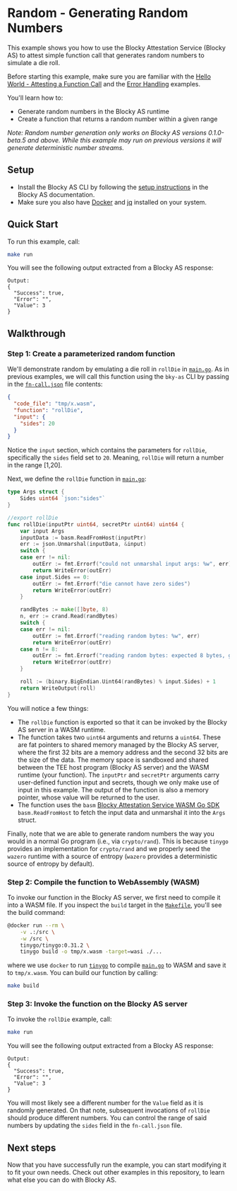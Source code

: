 # Random - Generating Random Numbers

This example shows you how to use the Blocky Attestation Service (Blocky AS) to
attest simple function call that generates random numbers to simulate a die roll.

Before starting this example, make sure you are familiar with the
[Hello World - Attesting a Function Call](../hello_world_attest_fn_call/README.md)
and the
[Error Handling](../error_handling/README.md)
examples.

You'll learn how to:

- Generate random numbers in the Blocky AS runtime
- Create a function that returns a random number within a given range

*Note: Random number generation only works on Blocky AS versions 0.1.0-beta.5
and above. While this example may run on previous versions it will generate
deterministic number streams.*

## Setup

- Install the Blocky AS CLI by following the
  [setup instructions](https://blocky-docs.redocly.app/attestation-service/setup)
  in the Blocky AS documentation.
- Make sure you also have
  [Docker](https://www.docker.com/) and [jq](https://jqlang.org/) installed on
  your system.

## Quick Start

To run this example, call:

```bash
make run
```

You will see the following output extracted from a Blocky AS response:

```
Output:
{
  "Success": true,
  "Error": "",
  "Value": 3
}
```

## Walkthrough

### Step 1: Create a parameterized random function

We'll demonstrate random by emulating a die roll in `rollDie` in
[`main.go`](./main.go). As in previous examples, we will call this function
using the `bky-as` CLI by passing in the
[`fn-call.json`](./fn-call.json) file contents:

```json
{
  "code_file": "tmp/x.wasm",
  "function": "rollDie",
  "input": {
    "sides": 20
  }
}
```

Notice the `input` section, which contains the parameters for `rollDie`,
specifically the `sides` field set to `20`. Meaning, `rollDie` will return
a number in the range [1,20].

Next, we define the `rollDie` function in [`main.go`](./main.go):

```go
type Args struct {
    Sides uint64 `json:"sides"`
}

//export rollDie
func rollDie(inputPtr uint64, secretPtr uint64) uint64 {
    var input Args
    inputData := basm.ReadFromHost(inputPtr)
    err := json.Unmarshal(inputData, &input)
    switch {
    case err != nil:
        outErr := fmt.Errorf("could not unmarshal input args: %w", err)
        return WriteError(outErr)
    case input.Sides == 0:
        outErr := fmt.Errorf("die cannot have zero sides")
        return WriteError(outErr)
    }

    randBytes := make([]byte, 8)
    n, err := crand.Read(randBytes)
    switch {
    case err != nil:
        outErr := fmt.Errorf("reading random bytes: %w", err)
        return WriteError(outErr)
    case n != 8:
        outErr := fmt.Errorf("reading random bytes: expected 8 bytes, got %d", n)
        return WriteError(outErr)
    }

    roll := (binary.BigEndian.Uint64(randBytes) % input.Sides) + 1
    return WriteOutput(roll)
}
```

You will notice a few things:

- The `rollDie` function is exported so that it can be invoked by the
  Blocky AS server in a WASM runtime.
- The function takes two `uint64` arguments and returns a `uint64`. These are
  fat pointers to shared memory managed by the Blocky AS server, where the first
  32 bits are a memory address and the second 32 bits are the size of the data.
  The memory space is sandboxed and shared between the TEE host program (Blocky
  AS server) and the WASM runtime (your function). The `inputPtr` and
  `secretPtr` arguments carry user-defined function input and secrets,
  though we only make use of input in this example. The output of the function
  is also a memory pointer, whose value will be returned to the user.
- The function uses the `basm`
  [Blocky Attestation Service WASM Go SDK](https://github.com/blocky/basm-go-sdk)
  `basm.ReadFromHost` to fetch the input data and unmarshal it into the
`Args` struct.

Finally, note that we are able to generate random numbers the way you would in
a normal Go program (i.e., via `crypto/rand`). This is because
`tinygo` provides an implementation for `crypto/rand` and we properly seed the
`wazero` runtime with a source of entropy (`wazero` provides a deterministic
source of entropy by default).

### Step 2: Compile the function to WebAssembly (WASM)

To invoke our function in the Blocky AS server, we first need to compile
it into a WASM file. If you inspect the `build` target in the
[`Makefile`](./Makefile), you'll see the build command:

```bash
@docker run --rm \
    -v .:/src \
    -w /src \
    tinygo/tinygo:0.31.2 \
    tinygo build -o tmp/x.wasm -target=wasi ./...
```

where we use `docker` to run [`tinygo`](https://tinygo.org/) to compile
[`main.go`](./main.go) to WASM and save it to `tmp/x.wasm`. You can build our
function by calling:

```bash
make build
```

### Step 3: Invoke the function on the Blocky AS server

To invoke the `rollDie` example, call:

```bash
make run
```

You will see the following output extracted from a Blocky AS response:

```
Output:
{
  "Success": true,
  "Error": "",
  "Value": 3
}
```

You will most likely see a different number for the `Value` field as it is
randomly generated. On that note, subsequent invocations of `rollDie` should
produce different numbers. You can control the range of said numbers by
updating the `sides` field in the `fn-call.json` file.

## Next steps

Now that you have successfully run the example, you can start modifying it to
fit your own needs. Check out other examples in this repository, to learn what
else you can do with Blocky AS.

